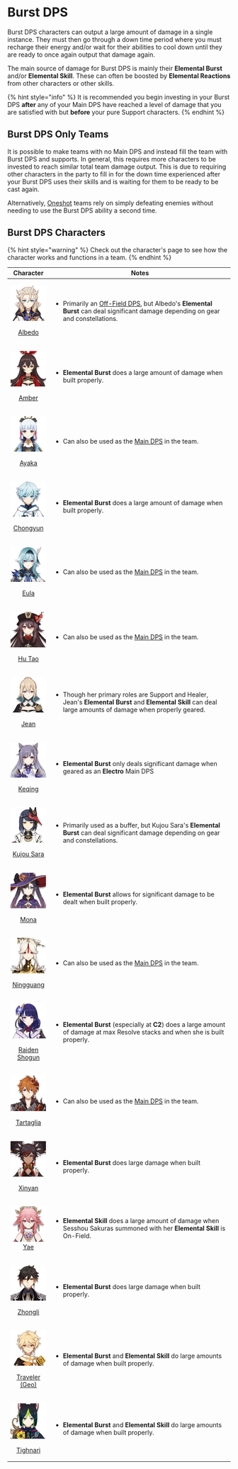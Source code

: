 # Burst DPS

Burst DPS characters can output a large amount of damage in a single instance. They must then go through a down time period where you must recharge their energy and/or wait for their abilities to cool down until they are ready to once again output that damage again.

The main source of damage for Burst DPS is mainly their **Elemental Burst** and/or **Elemental Skill**. These can often be boosted by **Elemental Reactions** from other characters or other skills.

{% hint style="info" %}
It is recommended you begin investing in your Burst DPS **after** any of your Main DPS have reached a level of damage that you are satisfied with but **before** your pure Support characters.
{% endhint %}

## Burst DPS Only Teams

It is possible to make teams with no Main DPS and instead fill the team with Burst DPS and supports. In general, this requires more characters to be invested to reach similar total team damage output. This is due to requiring other characters in the party to fill in for the down time experienced after your Burst DPS uses their skills and is waiting for them to be ready to be cast again.

Alternatively, [Oneshot](../work-in-progress/oneshot.md) teams rely on simply defeating enemies without needing to use the Burst DPS ability a second time.

## Burst DPS Characters

{% hint style="warning" %}
Check out the character's page to see how the character works and functions in a team.
{% endhint %}

|                                                                                  Character                                                                                  | Notes                                                                                                                                                                                                  |
| :-------------------------------------------------------------------------------------------------------------------------------------------------------------------------: | ------------------------------------------------------------------------------------------------------------------------------------------------------------------------------------------------------ |
|              <p><img src="../.gitbook/assets/ui_avataricon_albedo.png" alt="" data-size="original"></p><p><a href="../characters/geo/albedo.md">Albedo</a></p>              | <ul><li>Primarily an <a href="off-field-dps.md">Off-Field DPS</a>, but Albedo's <strong>Elemental Burst</strong> can deal significant damage depending on gear and constellations.</li></ul>           |
|               <p><img src="../.gitbook/assets/ui_avataricon_amber.png" alt="" data-size="original"></p><p><a href="../characters/pyro/amber.md">Amber</a></p>               | <ul><li><strong>Elemental Burst</strong> does a large amount of damage when built properly.</li></ul>                                                                                                  |
|                          <p><img src="../.gitbook/assets/ui_avataricon_ayaka.png" alt=""></p><p><a href="../characters/cryo/ayaka.md">Ayaka</a></p>                         | <ul><li>Can also be used as the <a href="main-dps.md">Main DPS</a> in the team.</li></ul>                                                                                                              |
|           <p><img src="../.gitbook/assets/ui_avataricon_chongyun.png" alt="" data-size="original"></p><p><a href="../characters/cryo/chongyun.md">Chongyun</a></p>          | <ul><li><strong>Elemental Burst</strong> does a large amount of damage when built properly.</li></ul>                                                                                                  |
|                 <p><img src="../.gitbook/assets/ui_avataricon_eula.png" alt="" data-size="original"></p><p><a href="../characters/cryo/eula.md">Eula</a></p>                | <ul><li>Can also be used as the <a href="main-dps.md">Main DPS</a> in the team.</li></ul>                                                                                                              |
|              <p><img src="../.gitbook/assets/ui_avataricon_hutao.png" alt="" data-size="original"></p><p><a href="../characters/pyro/hu-tao.md">Hu Tao</a></p>              | <ul><li>Can also be used as the <a href="main-dps.md">Main DPS</a> in the team.</li></ul>                                                                                                              |
|                <p><img src="../.gitbook/assets/ui_avataricon_jean.png" alt="" data-size="original"></p><p><a href="../characters/anemo/jean.md">Jean</a></p>                | <ul><li>Though her primary roles are Support and Healer, Jean's <strong>Elemental Burst</strong> and <strong>Elemental Skill</strong> can deal large amounts of damage when properly geared.</li></ul> |
|            <p><img src="../.gitbook/assets/ui_avataricon_keqing.png" alt="" data-size="original"></p><p><a href="../characters/electro/keqing.md">Keqing</a></p>            | <ul><li><strong>Elemental Burst</strong> only deals significant damage when geared as an <strong>Electro</strong> Main DPS</li></ul>                                                                   |
|         <p><img src="../.gitbook/assets/ui_avataricon_sara.png" alt="" data-size="original"></p><p><a href="../characters/electro/kujou-sara.md">Kujou Sara</a></p>         | <ul><li>Primarily used as a buffer, but Kujou Sara's <strong>Elemental Burst</strong> can deal significant damage depending on gear and constellations.</li></ul>                                      |
|                <p><img src="../.gitbook/assets/ui_avataricon_mona.png" alt="" data-size="original"></p><p><a href="../characters/hydro/mona.md">Mona</a></p>                | <ul><li><strong>Elemental Burst</strong> allows for significant damage to be dealt when built properly.</li></ul>                                                                                      |
|          <p><img src="../.gitbook/assets/ui_avataricon_ningguang.png" alt="" data-size="original"></p><p><a href="../characters/geo/ningguang.md">Ningguang</a></p>         | <ul><li>Can also be used as the <a href="main-dps.md">Main DPS</a> in the team.</li></ul>                                                                                                              |
| <p><img src="../.gitbook/assets/ui_avataricon_raiden_shougun.png" alt="" data-size="original"></p><p><a href="../characters/electro/raiden-shogun.md">Raiden Shogun</a></p> | <ul><li><strong>Elemental Burst</strong> (especially at <strong>C2</strong>) does a large amount of damage at max Resolve stacks and when she is built properly.</li></ul>                             |
|         <p><img src="../.gitbook/assets/ui_avataricon_tartaglia.png" alt="" data-size="original"></p><p><a href="../characters/hydro/tartaglia.md">Tartaglia</a></p>        | <ul><li>Can also be used as the <a href="main-dps.md">Main DPS</a> in the team.</li></ul>                                                                                                              |
|              <p><img src="../.gitbook/assets/ui_avataricon_xinyan.png" alt="" data-size="original"></p><p><a href="../characters/pyro/xinyan.md">Xinyan</a></p>             | <ul><li><strong>Elemental Burst</strong> does large damage when built properly.</li></ul>                                                                                                              |
|                             <p><img src="../.gitbook/assets/ui_avataricon_yae.png" alt=""><br><a href="../characters/electro/yae.md">Yae</a></p>                            | <ul><li><strong>Elemental Skill</strong> does a large amount of damage when Sesshou Sakuras summoned with her <strong>Elemental Skill</strong> is On-Field.</li></ul>                                  |
|             <p><img src="../.gitbook/assets/ui_avataricon_zhongli.png" alt="" data-size="original"></p><p><a href="../characters/geo/zhongli.md">Zhongli</a></p>            | <ul><li><strong>Elemental Burst</strong> does large damage when built properly.</li></ul>                                                                                                              |
|    <p><img src="../.gitbook/assets/ui_avataricon_traveler_geo.png" alt="" data-size="original"></p><p><a href="../characters/geo/traveler-geo.md">Traveler (Geo)</a></p>    | <ul><li><strong>Elemental Burst</strong> and <strong>Elemental Skill</strong> do large amounts of damage when built properly.</li></ul>                                                                |
|                    <p><img src="../.gitbook/assets/ui_avataricon_tighnari.png" alt=""></p><p><a href="../characters/dendro/tighnari.md">Tighnari</a></p>                    | <ul><li><strong>Elemental Burst</strong> and <strong>Elemental Skill</strong> do large amounts of damage when built properly.</li></ul>                                                                |
